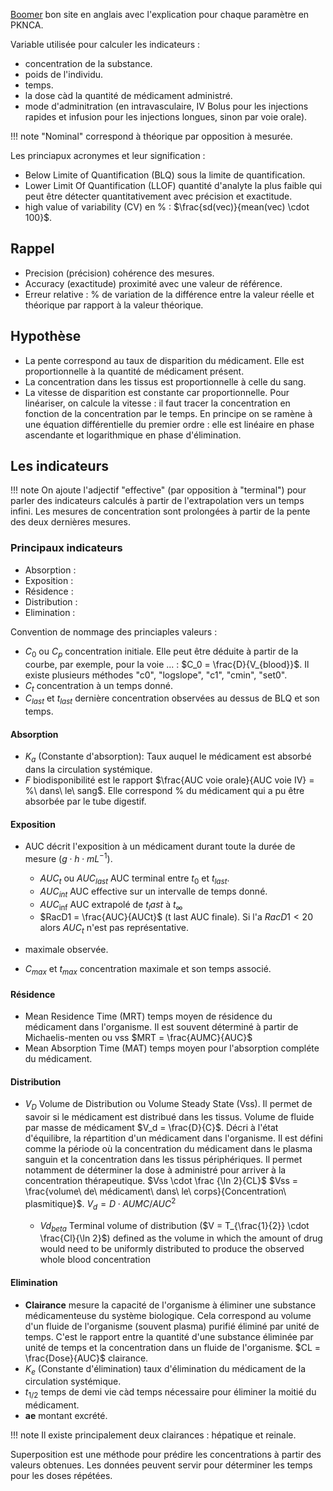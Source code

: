 [Boomer](https://www.boomer.org/c/p1/Ch05/Ch0506.html) bon site en anglais avec l'explication pour chaque paramètre en PKNCA.

Variable utilisée pour calculer les indicateurs :

* concentration de la substance.
* poids de l'individu.
* temps.
* la dose càd la quantité de médicament administré. 
* mode d'adminitration (en intravasculaire, IV Bolus pour les injections rapides et infusion pour les injections longues, sinon par voie orale). 

!!! note
    "Nominal" correspond à théorique par opposition à mesurée.

Les princiapux acronymes et leur signification :

* Below Limite of Quantification (BLQ) sous la limite de quantification.
* Lower Limit Of Quantification (LLOF) quantité d'analyte la plus faible qui peut être détecter quantitativement avec précision et exactitude.
* high value of variability (CV) en % : $\frac{sd(vec)}{mean(vec) \cdot 100}$.

## Rappel

* Precision (précision) cohérence des mesures. 
* Accuracy (exactitude) proximité avec une valeur de référence.
* Erreur relative : % de variation de la différence entre la valeur réelle et théorique par rapport à la valeur théorique.

## Hypothèse

* La pente correspond au taux de disparition du médicament. Elle est proportionnelle à la quantité de médicament présent.
* La concentration dans les tissus est proportionnelle à celle du sang.
* La vitesse de disparition est constante car proportionnelle. Pour linéariser, on calcule la vitesse : il faut tracer la concentration en fonction de la concentration par le temps.
En principe on se ramène à une équation différentielle du premier ordre : elle est linéaire en phase ascendante et logarithmique en phase d'élimination.

## Les indicateurs

!!! note 
    On ajoute l'adjectif "effective" (par opposition à "terminal") pour parler des indicateurs calculés à partir de l'extrapolation vers un temps infini.
    Les mesures de concentration sont prolongées à partir de la pente des deux dernières mesures.

### Principaux indicateurs

* Absorption :
* Exposition :
* Résidence :
* Distribution :
* Elimination :

Convention de nommage des princiaples valeurs :

* $C_0$ ou $C_p$ concentration initiale. Elle peut être déduite à partir de la courbe, par exemple, pour la voie ... : $C_0 = \frac{D}{V_{blood}}$. Il existe plusieurs méthodes "c0", "logslope", "c1", "cmin", "set0".
* $C_t$ concentration à un temps donné.
* $C_{last}$ et $t_{last}$ dernière concentration observées au dessus de BLQ et son temps.

#### Absorption

* $K_a$ (Constante d'absorption): Taux auquel le médicament est absorbé dans la circulation systémique.
* $F$ biodisponibilité est le rapport $\frac{AUC voie orale}{AUC voie IV} = %\ dans\ le\ sang$. Elle correspond % du médicament qui a pu être absorbée par le tube digestif.

#### Exposition

* AUC décrit l'exposition à un médicament durant toute la durée de mesure ($g \cdot h \cdot mL^{-1}$).

    * $AUC_t$ ou $AUC_{last}$ AUC terminal entre $t_{0}$ et $t_{last}$.
    * $AUC_{int}$ AUC effective sur un intervalle de temps donné.
    * $AUC_{\inf}$ AUC extrapolé de $t_last$ à $t_{\infty}$
    * $RacD1 = \frac{AUC}{AUCt}$ (t last AUC finale). Si l'a $RacD1 \lt 20%$ alors $AUC_t$ n'est pas représentative.

*   maximale observée.
* $C_{max}$ et $t_{max}$ concentration maximale et son temps associé.

#### Résidence

* Mean Residence Time (MRT) temps moyen de résidence du médicament dans l'organisme. Il est souvent déterminé à partir de Michaelis-menten ou vss $MRT = \frac{AUMC}{AUC}$ 
* Mean Absorption Time (MAT) temps moyen pour l'absorption compléte du médicament.

#### Distribution 

* $V_D$ Volume de Distribution ou Volume Steady State (Vss). Il permet de savoir si le médicament est distribué dans les tissus. Volume de fluide par
  masse de médicament $V_d = \frac{D}{C}$. Décri à l'état d'équilibre, la répartition d'un médicament dans l'organisme. Il est défini comme la période où
  la concentration du médicament dans le plasma sanguin et la concentration dans les tissus périphériques. Il permet notamment de déterminer la dose à
  administré pour arriver à la concentration thérapeutique. $Vss \cdot \frac {\ln 2}{CL}$ $Vss = \frac{volume\ de\ médicament\ dans\ le\ corps}{Concentration\ plasmitique}$. $V_d = D \cdot AUMC / AUC^2$

    * $Vd_{beta}$ Terminal volume of distribution ($V = T_{\frac{1}{2}} \cdot \frac{Cl}{\ln 2}$) defined as the volume in which the amount of drug would need to be uniformly distributed to produce the observed whole blood concentration

#### Elimination

* __Clairance__ mesure la capacité de l'organisme à éliminer une substance médicamenteuse du système biologique.
Cela correspond au volume d'un fluide de l'organisme (souvent plasma) purifié éliminé par unité de temps. C'est le
rapport entre la quantité d'une substance éliminée par unité de temps et la concentration dans un fluide de l'organisme. $CL = \frac{Dose}{AUC}$ clairance.
* $K_e$ (Constante d'élimination) taux d'élimination du médicament de la circulation systémique.
* $t_{1/2}$ temps de demi vie càd temps nécessaire pour éliminer la moitié du médicament.
* __ae__ montant excrété.

!!! note 
    Il existe principalement deux clairances : hépatique et reinale.


Superposition est une méthode pour prédire les concentrations à partir des valeurs obtenues. Les données peuvent servir pour déterminer les temps pour les doses répétées.
